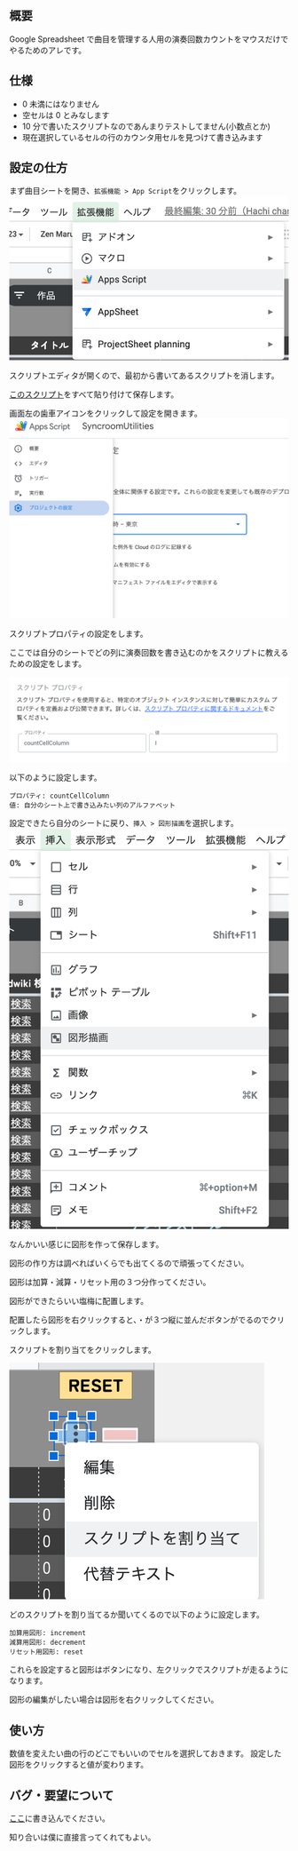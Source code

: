 ## 概要

Google Spreadsheet で曲目を管理する人用の演奏回数カウントをマウスだけでやるためのアレです。

## 仕様

- 0 未満にはなりません
- 空セルは 0 とみなします
- 10 分で書いたスクリプトなのであんまりテストしてません(小数点とか)
- 現在選択しているセルの行のカウンタ用セルを見つけて書き込みます

## 設定の仕方

まず曲目シートを開き、`拡張機能 > App Script`をクリックします。
![](./static/001.png)

スクリプトエディタが開くので、最初から書いてあるスクリプトを消します。

[このスクリプト](https://github.com/fuyunekojima/syncroom_setlist_counter/blob/main/main.gs)をすべて貼り付けて保存します。

画面左の歯車アイコンをクリックして設定を開きます。
![](./static/003.png)

スクリプトプロパティの設定をします。

ここでは自分のシートでどの列に演奏回数を書き込むのかをスクリプトに教えるための設定をします。

![](./static/004.png)

以下のように設定します。

```
プロパティ: countCellColumn
値: 自分のシート上で書き込みたい列のアルファベット
```

設定できたら自分のシートに戻り、`挿入 > 図形描画`を選択します。
![](./static/005.png)

なんかいい感じに図形を作って保存します。

図形の作り方は調べればいくらでも出てくるので頑張ってください。

図形は加算・減算・リセット用の３つ分作ってください。

図形ができたらいい塩梅に配置します。

配置したら図形を右クリックすると、・が３つ縦に並んだボタンがでるのでクリックします。

スクリプトを割り当てをクリックします。

![](./static/007.png)

どのスクリプトを割り当てるか聞いてくるので以下のように設定します。

```
加算用図形: increment
減算用図形: decrement
リセット用図形: reset
```

これらを設定すると図形はボタンになり、左クリックでスクリプトが走るようになります。

図形の編集がしたい場合は図形を右クリックしてください。

## 使い方

数値を変えたい曲の行のどこでもいいのでセルを選択しておきます。
設定した図形をクリックすると値が変わります。

## バグ・要望について

[ここ](https://github.com/fuyunekojima/syncroom_setlist_counter/issues)に書き込んでください。

知り合いは僕に直接言ってくれてもよい。
